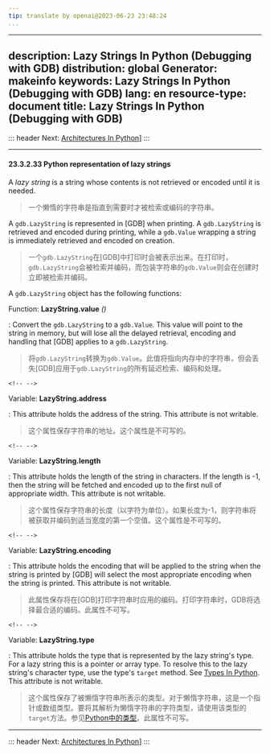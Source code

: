 ```yaml
---
tip: translate by openai@2023-06-23 23:48:24
...
```

---
description: Lazy Strings In Python (Debugging with GDB)
distribution: global
Generator: makeinfo
keywords: Lazy Strings In Python (Debugging with GDB)
lang: en
resource-type: document
title: Lazy Strings In Python (Debugging with GDB)
---
::: header
Next: [Architectures In Python](Architectures-In-Python.html#Architectures-In-Python)]
:::

---

#### 23.3.2.33 Python representation of lazy strings


A *lazy string* is a string whose contents is not retrieved or encoded until it is needed.

> 一个懒惰的字符串是指直到需要时才被检索或编码的字符串。


A `gdb.LazyString` is represented in [GDB] when printing. A `gdb.LazyString` is retrieved and encoded during printing, while a `gdb.Value` wrapping a string is immediately retrieved and encoded on creation.

> 一个`gdb.LazyString`在[GDB]中打印时会被表示出来。在打印时，`gdb.LazyString`会被检索并编码，而包装字符串的`gdb.Value`则会在创建时立即被检索并编码。

A `gdb.LazyString` object has the following functions:

Function: **LazyString.value** *()*


:   Convert the `gdb.LazyString` to a `gdb.Value`. This value will point to the string in memory, but will lose all the delayed retrieval, encoding and handling that [GDB] applies to a `gdb.LazyString`.

> 将`gdb.LazyString`转换为`gdb.Value`。此值将指向内存中的字符串，但会丢失[GDB]应用于`gdb.LazyString`的所有延迟检索、编码和处理。

```
<!-- -->
```

Variable: **LazyString.address**


:   This attribute holds the address of the string. This attribute is not writable.

> 这个属性保存字符串的地址。这个属性是不可写的。

```
<!-- -->
```

Variable: **LazyString.length**


:   This attribute holds the length of the string in characters. If the length is -1, then the string will be fetched and encoded up to the first null of appropriate width. This attribute is not writable.

> 这个属性保存字符串的长度（以字符为单位）。如果长度为-1，则字符串将被获取并编码到适当宽度的第一个空值。这个属性是不可写的。

```
<!-- -->
```

Variable: **LazyString.encoding**


:   This attribute holds the encoding that will be applied to the string when the string is printed by [GDB] will select the most appropriate encoding when the string is printed. This attribute is not writable.

> 此属性保存将在[GDB]打印字符串时应用的编码。打印字符串时，GDB将选择最合适的编码。此属性不可写。

```
<!-- -->
```

Variable: **LazyString.type**


:   This attribute holds the type that is represented by the lazy string's type. For a lazy string this is a pointer or array type. To resolve this to the lazy string's character type, use the type's `target` method. See [Types In Python](Types-In-Python.html#Types-In-Python). This attribute is not writable.

> 这个属性保存了被懒惰字符串所表示的类型。对于懒惰字符串，这是一个指针或数组类型。要将其解析为懒惰字符串的字符类型，请使用该类型的`target`方法。参见[Python中的类型](Types-In-Python.html#Types-In-Python)。此属性不可写。

---

::: header
Next: [Architectures In Python](Architectures-In-Python.html#Architectures-In-Python)]
:::
